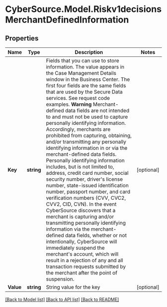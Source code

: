 # CyberSource.Model.Riskv1decisionsMerchantDefinedInformation
## Properties

Name | Type | Description | Notes
------------ | ------------- | ------------- | -------------
**Key** | **string** | Fields that you can use to store information. The value appears in the Case Management Details window in the Business Center. The first four fields are the same fields that are used by the Secure Data services. See request code examples. **Warning** Merchant-defined data fields are not intended to and must not be used to capture personally identifying information. Accordingly, merchants are prohibited from capturing, obtaining, and/or transmitting any personally identifying information in or via the merchant-defined data fields. Personally identifying information includes, but is not limited to, address, credit card number, social security number, driver&#39;s license number, state-issued identification number, passport number, and card verification numbers (CVV, CVC2, CVV2, CID, CVN). In the event CyberSource discovers that a merchant is capturing and/or transmitting personally identifying information via the merchant-defined data fields, whether or not intentionally, CyberSource will immediately suspend the merchant&#39;s account, which will result in a rejection of any and all transaction requests submitted by the merchant after the point of suspension.  | [optional] 
**Value** | **string** | String value for the key | [optional] 

[[Back to Model list]](../README.md#documentation-for-models) [[Back to API list]](../README.md#documentation-for-api-endpoints) [[Back to README]](../README.md)

